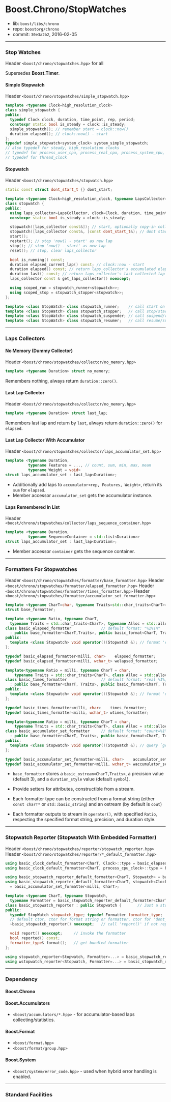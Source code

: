 # Boost.Chrono/StopWatches

* lib: `boost/libs/chrono`
* repo: `boostorg/chrono`
* commit: `30e3a2b2`, 2016-02-05

------
### Stop Watches

Header `<boost/chrono/stopwatches.hpp>` for all 

Supersedes **Boost.Timer**.

#### Simple Stopwatch

Header `<boost/chrono/stopwatches/simple_stopwatch.hpp>`

```c++
template <typename Clock=high_resolution_clock>
class simple_stopwatch {
public:
  typedef Clock clock, duration, time_point, rep, period;
  constexpr static bool is_steady = clock::is_steady;
  simple_stopwatch(); // remember start = clock::now()
  duration elapsed(); // clock::now() - start
};
typedef simple_stopwatch<system_clock> system_simple_stopwatch;
// also typedef for steady, high_resolution clocks
// typedef for process_user_cpu, process_real_cpu, process_system_cpu, process_cpu clocks
// typedef for thread_clock
```

#### Stopwatch

Header `<boost/chrono/stopwatches/stopwatch.hpp>`

```c++
static const struct dont_start_t {} dont_start;

template <typename Clock=high_resolution_clock, typename LapsCollector=no_memory<Clock::duration>>
class stopwatch {
public:
  using laps_collector=LapsCollector, clock=Clock, duration, time_point, rep, period;
  constexpr static bool is_steady = clock::is_steady;

  stopwatch([laps_collector const&]); // start, optionally copy-in collector
  stopwatch([laps_collector const&, ]const dont_start_t&); // dont start, optionally copy-in collector
  start();
  restart(); // stop 'now() - start' as new lap
  stop(); // stop 'now() - start' as new lap
  reset(); // stop, clear laps_collector

  bool is_running() const;
  duration elapsed_current_lap() const; // clock::now - start
  duration elapsed() const; // return laps_collector's accumulated elapsed + current lap
  duration last() const; // return laps_collector's last collected lap
  laps_collector const & get_laps_collector() noexcept;

  using scoped_run = stopwatch_runner<stopwatch>>;
  using scoped_stop = stopwatch_stopper<stopwatch>>;
};

template <class StopWatch> class stopwatch_runner;    // call start on ctor, call stop on dtor
template <class StopWatch> class stopwatch_stopper;   // call stop/start
template <class StopWatch> class stopwatch_suspender; // call suspend/resume
template <class StopWatch> class stopwatch_resumer;   // call resume/suspend
```

------
### Laps Collectors

#### No Memory (Dummy Collector)

Header `<boost/chrono/stopwatches/collector/no_memory.hpp>`

```c++
template <typename Duration> struct no_memory;
```

Remembers nothing, always return `duration::zero()`.

#### Last Lap Collector

Header `<boost/chrono/stopwatches/collector/no_memory.hpp>`

```c++
template <typename Duration> struct last_lap;
```

Remembers last lap and return by `last`, always return `duration::zero()` for `elapsed`.

#### Last Lap Collector With Accumulator

Header `<boost/chrono/stopwatches/collector/laps_accumulator_set.hpp>`

```c++
template <typename Duration,
          typename Features = ..., // count, sum, min, max, mean
          typename Weight = void>
struct laps_accumulator_set : last_lap<Duration>;
```

* Additionally add laps to `accumulator<rep, Features, Weight>`, return its `sum` for `elapsed`.
* Member accessor `accumulator_set` gets the accumulator instance.

#### Laps Remembered In List

Header `<boost/chrono/stopwatches/collector/laps_sequence_container.hpp>`

```c++
template <typename Duration,
          typename SequenceContainer = std::list<Duration>>
struct laps_accumulator_set : last_lap<Duration>;
```

* Member accessor `container` gets the sequence container.

------
### Formatters For Stopwatches

Header `<boost/chrono/stopwatches/formatter/base_formatter.hpp>`
Header `<boost/chrono/stopwatches/formatter/elapsed_formatter.hpp>`
Header `<boost/chrono/stopwatches/formatter/times_formatter.hpp>`
Header `<boost/chrono/stopwatches/formatter/accumulator_set_formatter.hpp>`

```c++
template <typename CharT=char, typename Traits=std::char_traits<CharT>>
struct base_formatter;

template <typename Ratio, typename CharT,
  typename Traits = std::char_traits<CharT>, typename Alloc = std::allocator<CharT>>
class basic_elapsed_formatter             // default format: "%1%\n"
  : public base_formatter<CharT,Traits>, public basic_format<CharT, Traits> {
public:
  template <class Stopwatch> void operator()(Stopwatch &); // format 'elapsed()' to stream
};

typedef basic_elapsed_formatter<milli, char>    elapsed_formatter;
typedef basic_elapsed_formatter<milli, wchar_t> welapsed_formatter;

template<typename Ratio = milli, typename CharT = char,
    typename Traits = std::char_traits<CharT>, class Alloc = std::allocator<CharT> >
class basic_times_formatter               // default format: "real %1%, cpu %4% (%5%%%), user %2%, system %3%\n"
  : public base_formatter<CharT, Traits>, public basic_format<CharT, Traits> {
public:
  template <class Stopwatch> void operator()(Stopwatch &); // format 'elapsed()' as process times to stream
};

typedef basic_times_formatter<milli, char>    times_formatter;
typedef basic_times_formatter<milli, wchar_t> wtimes_formatter;

template<typename Ratio = milli, typename CharT = char,
    typename Traits = std::char_traits<CharT>, class Alloc = std::allocator<CharT> >
class basic_accumulator_set_formatter     // default format: "count=%1%, sum=%2%, min=%3%, max=%4%, mean=%5%\n"
  : public base_formatter<CharT, Traits>, public basic_format<CharT, Traits> {
public:
  template <class Stopwatch> void operator()(Stopwatch &); // query `get_laps_collector().accumulator_set()`
};

typedef basic_accumulator_set_formatter<milli, char>    accumulator_set_formatter;
typedef basic_accumulator_set_formatter<milli, wchar_t> waccumulator_set_formatter;
```

* `base_formatter` stores a `basic_ostream<CharT,Traits>`, a precision value (default 3),
  and a `duration_style` value (default `symbol`).
* Provide setters for attributes, constructible from a stream.

* Each formatter type can be constructed from a format string (either `const charT*` or `std::basic_string`)
  and an ostream (by default is `cout`)
* Each formatter outputs to stream in `operator()`, with specified `Ratio`, respecting the specified
  format string, precision, and duration style.

------
### Stopwatch Reporter (Stopwatch With Embedded Formatter)

Header `<boost/chrono/stopwatches/reporter/stopwatch_reporter.hpp>`
Header `<boost/chrono/stopwatches/reporter/*_default_formatter.hpp>`

```c++
using basic_clock_default_formatter<CharT, Clock>::type = basic_elapsed_formatter<milli, CharT>;
using basic_clock_default_formatter<CharT, process_cpu_clock>::type = basic_times_formatter<milli, CharT>;

using basic_stopwatch_reporter_default_formatter<CharT, Stopwatch> = basic_clock_default_formatter<CharT, Stopwatch::clock>;
using basic_stopwatch_reporter_default_formatter<CharT, stopwatch<Clock, laps_accumulator_set<Clock::duration, Features, Weight>>>::type
  = basic_accumulator_set_formatter<milli, CharT>;

template <typename CharT, typename Stopwatch,
  typename Formatter = basic_stopwatch_reporter_default_formatter<CharT, Stopwatch>::type>
class basic_stopwatch_reporter : public Stopwatch {       // Just a stopwatch bundled with a formatter
public:
  typedef StopWatch stopwatch_type; typedef Formatter formatter_type;
  // default ctor, ctor for format string or formatter, ctor for 'dont_start'
  ~basic_stopwatch_reporter() noexcept;   // call 'report()' if not reported

  void report() noexcept;     // invoke the formatter
  bool reported() const;
  formatter_type& format();   // get bundled formatter
};

using stopwatch_reporter<Stopwatch, Formatter=...> = basic_stopwatch_reporter<char, Stopwatch, Formatter>;
using wstopwatch_reporter<Stopwatch, Formatter=...> = basic_stopwatch_reporter<wchar_t, Stopwatch, Formatter>;
```

------
### Dependency

#### Boost.Chrono

#### Boost.Accumulators

* `<boost/accumulators/*.hpp>` - for accumulator-based laps collecting/statistics.

#### Boost.Format

* `<boost/format.hpp>`
* `<boost/format/group.hpp>`

#### Boost.System

* `<boost/system/error_code.hpp>` - used when hybrid error handling is enabled.

------
### Standard Facilities
